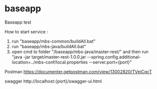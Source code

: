 # baseapp
Baseapp test

How to start service :
1. run "baseapp/mbs-common/buildAll.bat"
2. run "baseapp/mbs-java/buildAll.bat"
3. open cmd to folder "/baseapp/mbs-java/master-rest/" 
   and then run "java -jar target/master-rest-1.0.0.jar --spring.config.additional-location=../mbs-conf/local.properties --server.port={port}"
   
Postman
https://documenter.getpostman.com/view/13002820/TVeiCqcT

swagger
http://localhost:{port}/swagger-ui.html